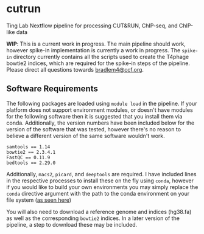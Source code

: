 # cutrun
Ting Lab Nextflow pipeline for processing CUT&amp;RUN, ChIP-seq, and ChIP-like data

**WIP**: This is a current work in progress. The main pipeline should work, however spike-in implementation is currently a work in progress. The `spike-in` directory currently contains all the scripts used to create the T4phage bowtie2 indices, which are required for the spike-in steps of the pipeline. Please direct all questions towards bradlem4@ccf.org. 

## Software Requirements
The following packages are loaded using `module load` in the pipeline. If your platform does not support environment modules, or doesn't have modules for the following software then it is suggested that you install them via conda. Additionally, the version numbers have been included below for the version of the software that was tested, however there's no reason to believe a different version of the same software wouldn't work. 
```
samtools == 1.14
bowtie2 == 2.3.4.1
FastQC == 0.11.9
bedtools == 2.29.0 
```
Additionally, `macs2`, `picard`, and `deeptools` are required. I have included lines in the respective processes to install these on the fly using `conda`, however if you would like to build your own environments you may simply replace the `conda` directive argument with the path to the conda environment on your file system ([as seen here](https://www.nextflow.io/docs/latest/conda.html))

You will also need to download a reference genome and indices (hg38.fa) as well as the corresponding `bowtie2` indices. In a later version of the pipeline, a step to download these may be included.
